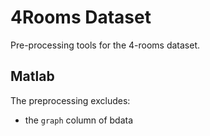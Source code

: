 # 4Rooms Dataset

Pre-processing tools for the 4-rooms dataset.

## Matlab

The preprocessing excludes:
- the `graph` column of bdata


